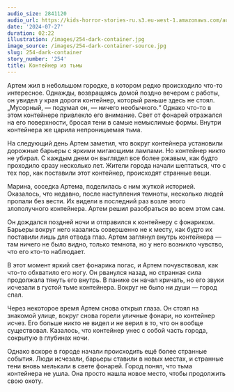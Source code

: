 ```yaml
---
audio_size: 2841120
audio_url: https://kids-horror-stories-ru.s3.eu-west-1.amazonaws.com/audio/254-dark-container.mp3
date: '2024-07-27'
duration: 02:22
illustration: /images/254-dark-container.jpg
image_source: /images/254-dark-container-source.jpg
slug: 254-dark-container
story_number: '254'
title: Контейнер из тьмы
---
```


Артем жил в небольшом городке, в котором редко происходило что-то интересное. Однажды, возвращаясь домой поздно вечером с работы, он увидел у края дороги контейнер, который раньше здесь не стоял. „Мусорный, — подумал он, — ничего необычного.“ Однако что-то в этом контейнере привлекло его внимание. Свет от фонарей отражался на его поверхности, бросая тени в самые немыслимые формы. Внутри контейнера же царила непроницаемая тьма.

На следующий день Артем заметил, что вокруг контейнера установили дорожные барьеры с яркими мигающими лампами. Но контейнер никто не убирал. С каждым днем он выглядел все более ржавым, как будто проходило сразу несколько лет. Жители города начали шептаться, что с тех пор, как поставили этот контейнер, происходят странные вещи.

Марина, соседка Артема, поделилась с ним жуткой историей. Оказалось, что недавно, после наступления темноты, несколько людей пропали без вести. Их видели в последний раз возле этого злополучного контейнера. Артем решил разобраться во всем этом сам.

Он дождался поздней ночи и отправился к контейнеру с фонариком. Барьеры вокруг него казались совершенно не к месту, как будто их поставили лишь для отвода глаз. Артем заглянул внутрь контейнера — там ничего не было видно, только темнота, но у него возникло чувство, что его кто-то наблюдает.

В этот момент яркий свет фонарика погас, и Артем почувствовал, как что-то обхватило его ногу. Он рванулся назад, но странная сила продолжала тянуть его внутрь. В панике он начал кричать, но его звуки исчезали в густой тьме контейнера. Вокруг не было ни души — город спал.

Через некоторое время Артем снова открыл глаза. Он стоял на знакомой улице, вокруг снова горели уличные фонари, но контейнер исчез. Его больше никто не видел и не верил в то, что он вообще существовал. Казалось, что контейнер унес с собой часть города, сокрытую в глубинах ночи.

Однако вскоре в городе начали происходить ещё более странные события. Люди исчезали, барьеры ставили в новых местах, и странные тени вновь мелькали в свете фонарей. Город понял, что тьма контейнера не ушла. Она просто нашла новое место, чтобы продолжить свою охоту.